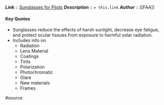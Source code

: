 ***Link***      :: [Sunglasses for Pilots](https://www.faa.gov/pilots/safety/pilotsafetybrochures/media/sunglasses.pdf)
***Description***      :: `= this.link`
***Author*** :: [[FAA]]

#### Key Quotes
* Sunglasses reduce the effects of harsh sunlight, decrease eye fatigue, and protect ocular tissues from exposure to harmful solar radiation.
* Includes info on
	* Radiation
	* Lens Material
	* Coatings
	* Tints
	* Polarization
	* Photochromatic
	* Glare
	* New materials
	* Frames

#source